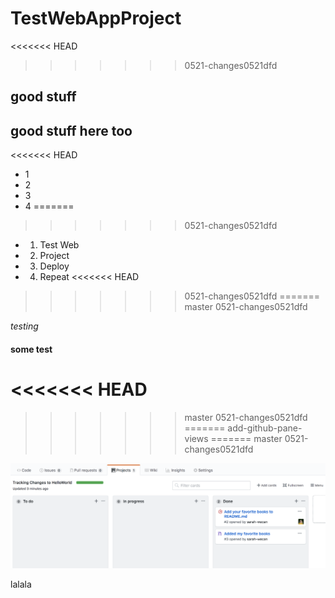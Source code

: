 # TestWebAppProject
<<<<<<< HEAD
>>>>>>> 0521-changes0521dfd

## good stuff

## good stuff here too

<<<<<<< HEAD
- 1
- 2
- 3
- 4
=======
>>>>>>> 0521-changes0521dfd
- 1. Test Web
- 2. Project
- 3. Deploy
- 4. Repeat
<<<<<<< HEAD
>>>>>>> 0521-changes0521dfd
=======
>>>>>>> master
>>>>>>> 0521-changes0521dfd

_testing_

#### some test
<<<<<<< HEAD
=======
>>>>>>> master
>>>>>>> 0521-changes0521dfd
=======
>>>>>>> add-github-pane-views
=======
>>>>>>> master
>>>>>>> 0521-changes0521dfd

![headshot](fg0359.png)

lalala
